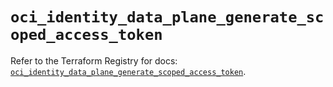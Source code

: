 # `oci_identity_data_plane_generate_scoped_access_token`

Refer to the Terraform Registry for docs: [`oci_identity_data_plane_generate_scoped_access_token`](https://registry.terraform.io/providers/hashicorp/oci/7.19.0/docs/resources/identity_data_plane_generate_scoped_access_token).
